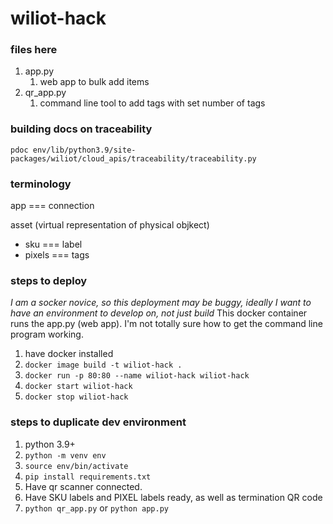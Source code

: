 # wiliot-hack


### files here

1. app.py 
   1. web app to bulk add items
2. qr_app.py
   1. command line tool to add tags with set number of tags



### building docs on traceability 
`pdoc env/lib/python3.9/site-packages/wiliot/cloud_apis/traceability/traceability.py`


### terminology
app === connection

asset (virtual representation of physical objkect)
- sku === label
- pixels === tags



### steps to deploy
*I am a socker novice, so this deployment may be buggy, ideally I want to have an environment to develop on, not just build*
This docker container runs the app.py (web app). I'm not totally sure how to get the command line program working.
1. have docker installed
2. `docker image build -t wiliot-hack .`
3. `docker run -p 80:80 --name wiliot-hack wiliot-hack`
4. `docker start wiliot-hack`
5. `docker stop wiliot-hack`

### steps to duplicate dev environment
1. python 3.9+
1. `python -m venv env`
2. `source env/bin/activate`
3. `pip install requirements.txt`
4. Have qr scanner connected.
5. Have SKU labels and PIXEL labels ready, as well as termination QR code 
6. `python qr_app.py` or `python app.py`
